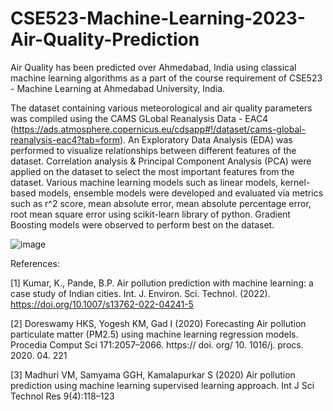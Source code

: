 # CSE523-Machine-Learning-2023-Air-Quality-Prediction

Air Quality has been predicted over Ahmedabad, India using classical machine learning algorithms as a part of the course requirement of CSE523 - Machine Learning at Ahmedabad University, India.

The dataset containing various meteorological and air quality parameters was compiled using the CAMS GLobal Reanalysis Data - EAC4 (https://ads.atmosphere.copernicus.eu/cdsapp#!/dataset/cams-global-reanalysis-eac4?tab=form). An Exploratory Data Analysis (EDA) was performed to visualize relationships between different features of the dataset. Correlation analysis & Principal Component Analysis (PCA) were applied on the dataset to select the most important features from the dataset. Various machine learning models such as linear models, kernel-based models, ensemble models were developed and evaluated via metrics such as r^2 score, mean absolute error, mean absolute percentage error, root mean square error using scikit-learn library of python. Gradient Boosting models were observed to perform best on the dataset.


![image](https://user-images.githubusercontent.com/46166118/232245303-14c1ba38-73e3-4879-b6d1-779fc68e6ef9.png)

References:

[1]	Kumar, K., Pande, B.P. Air pollution prediction with machine learning: a case study of Indian cities. Int. J. Environ. Sci. Technol. (2022). https://doi.org/10.1007/s13762-022-04241-5

[2]	Doreswamy HKS, Yogesh KM, Gad I (2020) Forecasting Air pollution particulate matter (PM2.5) using machine learning regression models. Procedia Comput Sci 171:2057–2066. https:// doi. org/ 10. 1016/j. procs. 2020. 04. 221

[3]	Madhuri VM, Samyama GGH, Kamalapurkar S (2020) Air pollution prediction using machine learning supervised learning approach. Int J Sci Technol Res 9(4):118–123
